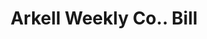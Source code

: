 ---
doi: 10.7916/D8TM8P6P
date_other: '1890'
date_other_textual: 1890-1899
form: printed ephemera
genre:
- Invoices
name:
- Arkell Weekly Co.
object_in_context_url: https://biggert.cul.columbia.edu/items/view/ave_biggert_00949
subject_hierarchical_geographic:
- New York, New York, United States
subject_name:
- Arkell Weekly Co.
title: Arkell Weekly Co.. Bill
sort_title: Arkell Weekly Co.. Bill
call_number: ave_biggert_00949
coordinates:
- 40.71277777777778,-74.00583333333333
pid: ave_biggert_00949
identifiers: ave_biggert_00949
thumbnail: https://derivativo-3.library.columbia.edu/iiif/2/ldpd:344378/full/!256,256/0/native.jpg
permalink: "/biggert/ave_biggert_00949/"
layout: iiif-image-page
---